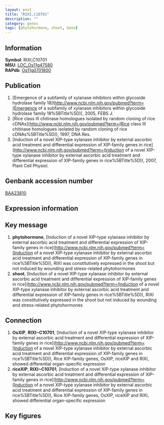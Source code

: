 ```yaml
---
layout: post
title: "RIXI,C10701"
description: ""
category: genes
tags: [phytohormone, shoot, Gene]
---
```


## Information
__Symbol__: RIXI,C10701  
__MSU__: [LOC_Os11g47580](http://rice.plantbiology.msu.edu/cgi-bin/ORF_infopage.cgi?orf=LOC_Os11g47580)  
__RAPdb__: [Os11g0701800](http://rapdb.dna.affrc.go.jp/viewer/gbrowse_details/irgsp1?name=Os11g0701800)  

## Publication
1. [Emergence of a subfamily of xylanase inhibitors within glycoside hydrolase family 18](http://www.ncbi.nlm.nih.gov/pubmed?term=(Emergence of a subfamily of xylanase inhibitors within glycoside hydrolase family 18%5BTitle%5D)), 2005, FEBS J.
2. [Rice class III chitinase homologues isolated by random cloning of rice cDNAs](http://www.ncbi.nlm.nih.gov/pubmed?term=(Rice class III chitinase homologues isolated by random cloning of rice cDNAs%5BTitle%5D)), 1997, DNA Res.
3. [Induction of a novel XIP-type xylanase inhibitor by external ascorbic acid treatment and differential expression of XIP-family genes in rice](http://www.ncbi.nlm.nih.gov/pubmed?term=(Induction of a novel XIP-type xylanase inhibitor by external ascorbic acid treatment and differential expression of XIP-family genes in rice%5BTitle%5D)), 2007, Plant Cell Physiol.

## Genbank accession number
[BAA23810](http://www.ncbi.nlm.nih.gov/nuccore/BAA23810)

## Expression information

## Key message
1. __phytohormone__, [Induction of a novel XIP-type xylanase inhibitor by external ascorbic acid treatment and differential expression of XIP-family genes in rice](http://www.ncbi.nlm.nih.gov/pubmed?term=(Induction of a novel XIP-type xylanase inhibitor by external ascorbic acid treatment and differential expression of XIP-family genes in rice%5BTitle%5D)),  RIXI was constitutively expressed in the shoot but not induced by wounding and stress-related phytohormones
2. __shoot__, [Induction of a novel XIP-type xylanase inhibitor by external ascorbic acid treatment and differential expression of XIP-family genes in rice](http://www.ncbi.nlm.nih.gov/pubmed?term=(Induction of a novel XIP-type xylanase inhibitor by external ascorbic acid treatment and differential expression of XIP-family genes in rice%5BTitle%5D)),  RIXI was constitutively expressed in the shoot but not induced by wounding and stress-related phytohormones

## Connection
1. __OsXIP__, __RIXI~C10701__, [Induction of a novel XIP-type xylanase inhibitor by external ascorbic acid treatment and differential expression of XIP-family genes in rice](http://www.ncbi.nlm.nih.gov/pubmed?term=(Induction of a novel XIP-type xylanase inhibitor by external ascorbic acid treatment and differential expression of XIP-family genes in rice%5BTitle%5D)),  Rice XIP-family genes, OsXIP, riceXIP and RIXI, showed differential organ-specific expression
2. __riceXIP__, __RIXI~C10701__, [Induction of a novel XIP-type xylanase inhibitor by external ascorbic acid treatment and differential expression of XIP-family genes in rice](http://www.ncbi.nlm.nih.gov/pubmed?term=(Induction of a novel XIP-type xylanase inhibitor by external ascorbic acid treatment and differential expression of XIP-family genes in rice%5BTitle%5D)),  Rice XIP-family genes, OsXIP, riceXIP and RIXI, showed differential organ-specific expression

## Key figures


